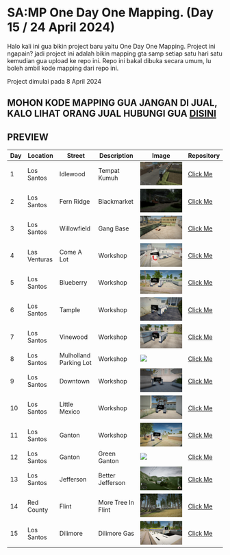 # SA:MP One Day One Mapping. (Day 15 / 24 April 2024)

Halo kali ini gua bikin project baru yaitu One Day One Mapping. Project ini ngapain? jadi project ini adalah bikin mapping gta samp setiap satu hari satu kemudian gua upload ke repo ini. Repo ini bakal dibuka secara umum, lu boleh ambil kode mapping dari repo ini.

Project dimulai pada 8 April 2024

## MOHON KODE MAPPING GUA JANGAN DI JUAL, KALO LIHAT ORANG JUAL HUBUNGI GUA [DISINI](https://bit.ly/rndwst)

## PREVIEW
| Day        | Location   | Street     | Description | Image      | Repository |
| ------------ | ------------ | ------------ | ------------ | ------------ | ------------ |
| 1 | Los Santos | Idlewood | Tempat Kumuh | ![](https://raw.githubusercontent.com/renodwi/SAMP-One-Day-One-Mapping/main/Day%201%20-%20Los%20Santos%20-%20Idlewood%20-%20Tempat%20Kumuh/sa-mp-001.png) | [Click Me](https://github.com/renodwi/SAMP-One-Day-One-Mapping/tree/main/Day%201%20-%20Los%20Santos%20-%20Idlewood%20-%20Tempat%20Kumuh) |
| 2 | Los Santos | Fern Ridge | Blackmarket | ![](https://raw.githubusercontent.com/renodwi/SAMP-One-Day-One-Mapping/main/Day%202%20-%20Los%20Santos%20-%20Fern%20Ridge%20-%20Blackmarket/sa-mp-005.png) | [Click Me](https://github.com/renodwi/SAMP-One-Day-One-Mapping/tree/main/Day%202%20-%20Los%20Santos%20-%20Fern%20Ridge%20-%20Blackmarket) |
| 3 | Los Santos | Willowfield | Gang Base | ![](https://raw.githubusercontent.com/renodwi/SAMP-One-Day-One-Mapping/main/Day%203%20-%20Los%20Santos%20-%20Willowfield%20-%20Gang%20Base/sa-mp-012.png) | [Click Me](https://github.com/renodwi/SAMP-One-Day-One-Mapping/tree/main/Day%203%20-%20Los%20Santos%20-%20Willowfield%20-%20Gang%20Base) |
| 4 | Las Venturas | Come A Lot | Workshop | ![](https://github.com/renodwi/SAMP-One-Day-One-Mapping/blob/main/Day%204%20-%20Las%20Venturas%20-%20Come%20A%20Lot%20-%20Workshop/sa-mp-014.png?raw=true) | [Click Me](https://github.com/renodwi/SAMP-One-Day-One-Mapping/tree/main/Day%204%20-%20Las%20Venturas%20-%20Come%20A%20Lot%20-%20Workshop) |
| 5 | Los Santos | Blueberry | Workshop | ![](https://github.com/renodwi/SAMP-One-Day-One-Mapping/blob/main/Day%205%20-%20Los%20Santos%20-%20Blueberry%20-%20Workshop/sa-mp-016.png?raw=true) | [Click Me](https://github.com/renodwi/SAMP-One-Day-One-Mapping/tree/main/Day%205%20-%20Los%20Santos%20-%20Blueberry%20-%20Workshop) |
| 6 | Los Santos | Tample | Workshop | ![](https://raw.githubusercontent.com/renodwi/SAMP-One-Day-One-Mapping/main/Day%206%20-%20Los%20Santos%20-%20Tample%20-%20Workshop/sa-mp-018.png) | [Click Me](https://github.com/renodwi/SAMP-One-Day-One-Mapping/tree/main/Day%206%20-%20Los%20Santos%20-%20Tample%20-%20Workshop) |
| 7 | Los Santos | Vinewood | Workshop | ![](https://github.com/renodwi/SAMP-One-Day-One-Mapping/blob/main/Day%207%20-%20Los%20Santos%20-%20Vinewood%20-%20Workshop/sa-mp-019.png?raw=true) | [Click Me](https://github.com/renodwi/SAMP-One-Day-One-Mapping/tree/main/Day%207%20-%20Los%20Santos%20-%20Vinewood%20-%20Workshop) |
| 8 | Los Santos | Mulholland Parking Lot | Workshop | ![](https://github.com/renodwi/SAMP-One-Day-One-Mapping/tree/main/Day%208%20-%20Los%20Santos%20-%20Mulholland%20Parking%20Lot%20-%20Workshop) | [Click Me](https://raw.githubusercontent.com/renodwi/SAMP-One-Day-One-Mapping/main/Day%208%20-%20Los%20Santos%20-%20Mulholland%20Parking%20Lot%20-%20Workshop/sa-mp-020.png) |
| 9 | Los Santos | Downtown | Workshop | ![](https://raw.githubusercontent.com/renodwi/SAMP-One-Day-One-Mapping/main/Day%209%20-%20Los%20Santos%20-%20Downtown%20-%20Workshop/sa-mp-021.png) | [Click Me](https://github.com/renodwi/SAMP-One-Day-One-Mapping/tree/main/Day%209%20-%20Los%20Santos%20-%20Downtown%20-%20Workshop) |
| 10 | Los Santos | Little Mexico | Workshop | ![](https://raw.githubusercontent.com/renodwi/SAMP-One-Day-One-Mapping/main/Day%2010%20-%20Los%20Santos%20-%20Little%20Mexico%20-%20Workshop/sa-mp-022.png) | [Click Me](https://github.com/renodwi/SAMP-One-Day-One-Mapping/tree/main/Day%2010%20-%20Los%20Santos%20-%20Little%20Mexico%20-%20Workshop) |
| 11 | Los Santos | Ganton | Workshop | ![](https://raw.githubusercontent.com/renodwi/SAMP-One-Day-One-Mapping/main/Day%2011%20-%20Los%20Santos%20-%20Ganton%20-%20Workshop/sa-mp-023.png) | [Click Me](https://github.com/renodwi/SAMP-One-Day-One-Mapping/blob/main/Day%2011%20-%20Los%20Santos%20-%20Ganton%20-%20Workshop/sa-mp-023.png)
| 12 | Los Santos | Ganton | Green Ganton | ![](https://raw.githubusercontent.com/renodwi/SAMP-One-Day-One-Mapping/main/Day%2012%20-%20Los%20Santos%20-%20Ganton%20-%20Green%20Ganton/sa-mp-024.png) | [Click Me](https://github.com/renodwi/SAMP-One-Day-One-Mapping/tree/main/Day%2012%20-%20Los%20Santos%20-%20Ganton%20-%20Green%20Ganton)
| 13 | Los Santos | Jefferson | Better Jefferson | ![](https://raw.githubusercontent.com/renodwi/SAMP-One-Day-One-Mapping/main/Day%2013%20-%20Los%20Santos%20-%20Jefferson%20-%20Better%20Jefferson/screenshoot.png) | [Click Me](https://github.com/renodwi/SAMP-One-Day-One-Mapping/tree/main/Day%2013%20-%20Los%20Santos%20-%20Jefferson%20-%20Better%20Jefferson)
| 14 | Red County | Flint | More Tree In Flint | ![](https://raw.githubusercontent.com/renodwi/SAMP-One-Day-One-Mapping/main/Day%2014%20-%20Red%20County%20-%20Flint%20-%20More%20Tree%20In%20Flint/sa-mp-043.png) | [Click Me](https://github.com/renodwi/SAMP-One-Day-One-Mapping/tree/main/Day%2014%20-%20Red%20County%20-%20Flint%20-%20More%20Tree%20In%20Flint)
| 15 | Los Santos | Dilimore | Dilimore Gas | ![](https://raw.githubusercontent.com/renodwi/SAMP-One-Day-One-Mapping/main/Day%2015%20-%20Los%20Santos%20-%20Dilimore%20-%20Dilimore%20Gas/sa-mp-044.png) | [Click Me](https://github.com/renodwi/SAMP-One-Day-One-Mapping/tree/main/Day%2015%20-%20Los%20Santos%20-%20Dilimore%20-%20Dilimore%20Gas)

